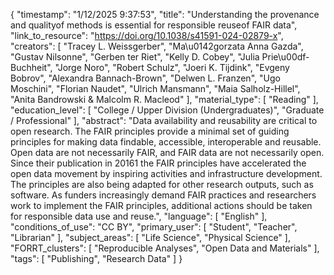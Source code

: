 {
    "timestamp": "1/12/2025 9:37:53",
    "title": "Understanding the provenance and qualityof methods is essential for responsible reuseof FAIR data",
    "link_to_resource": "https://doi.org/10.1038/s41591-024-02879-x",
    "creators": [
        "Tracey L. Weissgerber",
        "Ma\u0142gorzata Anna Gazda",
        "Gustav Nilsonne",
        "Gerben ter Riet",
        "Kelly D. Cobey",
        "Julia Prie\u00df-Buchheit",
        "Jorge Noro",
        "Robert Schulz",
        "Joeri K. Tijdink",
        "Evgeny Bobrov",
        "Alexandra Bannach-Brown",
        "Delwen L. Franzen",
        "Ugo Moschini",
        "Florian Naudet",
        "Ulrich Mansmann",
        "Maia Salholz-Hillel",
        "Anita Bandrowski & Malcolm R. Macleod"
    ],
    "material_type": [
        "Reading"
    ],
    "education_level": [
        "College / Upper Division (Undergraduates)",
        "Graduate / Professional"
    ],
    "abstract": "Data availability and reusability are critical to open research. The FAIR principles provide a minimal set of guiding principles for making data findable, accessible, interoperable and reusable. Open data are not necessarily FAIR, and FAIR data are not necessarily open. Since their publication in 20161 the FAIR principles have accelerated the open data movement by inspiring activities and infrastructure development. The principles are also being adapted for other research outputs, such as software. As funders increasingly demand FAIR practices and researchers work to implement the FAIR principles, additional actions should be taken for responsible data use and reuse.",
    "language": [
        "English"
    ],
    "conditions_of_use": "CC BY",
    "primary_user": [
        "Student",
        "Teacher",
        "Librarian"
    ],
    "subject_areas": [
        "Life Science",
        "Physical Science"
    ],
    "FORRT_clusters": [
        "Reproducible Analyses",
        "Open Data and Materials"
    ],
    "tags": [
        "Publishing",
        "Research Data"
    ]
}
